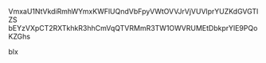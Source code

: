 VmxaU1NtVkdiRmhWYmxKWFlUQndVbFpyVWtOVVJrVjVUVlprYUZKdGVGTlZS
bEYzVXpCT2RXTkhkR3hhCmVqQTVRMmR3TW1OWVRUMEtDbkprYlE9PQoKZGhs

blx